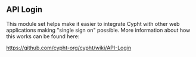 ## API Login

This module set helps make it easier to integrate Cypht with other web
applications making "single sign on" possible. More information about
how this works can be found here:

https://github.com/cypht-org/cypht/wiki/API-Login
